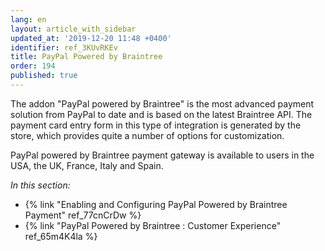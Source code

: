 ```yaml
---
lang: en
layout: article_with_sidebar
updated_at: '2019-12-20 11:48 +0400'
identifier: ref_3KUvRKEv
title: PayPal Powered by Braintree
order: 194
published: true
---
```

The addon "PayPal powered by Braintree" is the most advanced payment solution from PayPal to date and is based on the latest Braintree API. The payment card entry form in this type of integration is generated by the store, which provides quite a number of options for customization. 

PayPal powered by Braintree payment gateway is available to users in the USA, the UK, France, Italy and Spain. 

_In this section:_

*  {% link "Enabling and Configuring PayPal Powered by Braintree Payment" ref_77cnCrDw %}
*  {% link "PayPal Powered by Braintree : Customer Experience" ref_65m4K4la %}